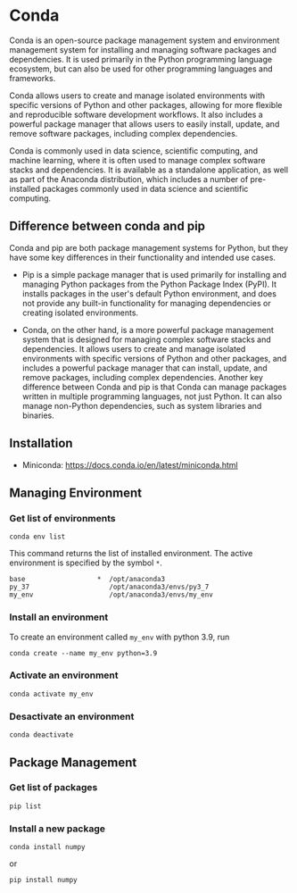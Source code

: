 # Conda

Conda is an open-source package management system and environment management system for installing and managing software packages and dependencies. It is used primarily in the Python programming language ecosystem, but can also be used for other programming languages and frameworks.

Conda allows users to create and manage isolated environments with specific versions of Python and other packages, allowing for more flexible and reproducible software development workflows. It also includes a powerful package manager that allows users to easily install, update, and remove software packages, including complex dependencies.

Conda is commonly used in data science, scientific computing, and machine learning, where it is often used to manage complex software stacks and dependencies. It is available as a standalone application, as well as part of the Anaconda distribution, which includes a number of pre-installed packages commonly used in data science and scientific computing.

## Difference between conda and pip

Conda and pip are both package management systems for Python, but they have some key differences in their functionality and intended use cases.

* Pip is a simple package manager that is used primarily for installing and managing Python packages from the Python Package Index (PyPI). It installs packages in the user's default Python environment, and does not provide any built-in functionality for managing dependencies or creating isolated environments.

* Conda, on the other hand, is a more powerful package management system that is designed for managing complex software stacks and dependencies. It allows users to create and manage isolated environments with specific versions of Python and other packages, and includes a powerful package manager that can install, update, and remove packages, including complex dependencies. Another key difference between Conda and pip is that Conda can manage packages written in multiple programming languages, not just Python. It can also manage non-Python dependencies, such as system libraries and binaries.

## Installation

* Miniconda: https://docs.conda.io/en/latest/miniconda.html

## Managing Environment

### Get list of environments

```
conda env list
```

This command returns the list of installed environment. The active environment is specified by the symbol `*`.

```
base                  *  /opt/anaconda3
py_37                    /opt/anaconda3/envs/py3_7
my_env                   /opt/anaconda3/envs/my_env
```


### Install an environment

To create an environment called `my_env` with python 3.9, run 

```
conda create --name my_env python=3.9
```

### Activate an environment

```
conda activate my_env
```

### Desactivate an environment

```
conda deactivate
```

## Package Management

### Get list of packages

```
pip list
```

### Install a new package

```
conda install numpy
```

or

```
pip install numpy
```

